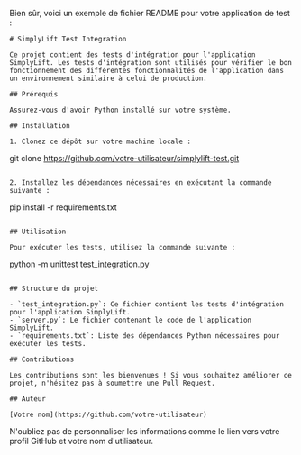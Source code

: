 Bien sûr, voici un exemple de fichier README pour votre application de test :

```
# SimplyLift Test Integration

Ce projet contient des tests d'intégration pour l'application SimplyLift. Les tests d'intégration sont utilisés pour vérifier le bon fonctionnement des différentes fonctionnalités de l'application dans un environnement similaire à celui de production.

## Prérequis

Assurez-vous d'avoir Python installé sur votre système.

## Installation

1. Clonez ce dépôt sur votre machine locale :

```
git clone https://github.com/votre-utilisateur/simplylift-test.git
```

2. Installez les dépendances nécessaires en exécutant la commande suivante :

```
pip install -r requirements.txt
```

## Utilisation

Pour exécuter les tests, utilisez la commande suivante :

```
python -m unittest test_integration.py
```

## Structure du projet

- `test_integration.py`: Ce fichier contient les tests d'intégration pour l'application SimplyLift.
- `server.py`: Le fichier contenant le code de l'application SimplyLift.
- `requirements.txt`: Liste des dépendances Python nécessaires pour exécuter les tests.

## Contributions

Les contributions sont les bienvenues ! Si vous souhaitez améliorer ce projet, n'hésitez pas à soumettre une Pull Request.

## Auteur

[Votre nom](https://github.com/votre-utilisateur)

```

N'oubliez pas de personnaliser les informations comme le lien vers votre profil GitHub et votre nom d'utilisateur.
